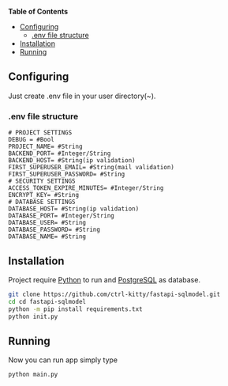**Table of Contents**

  * [Configuring](#configuring)
    + [.env file structure](#env-file-structure)
  * [Installation](#installation)
  * [Running](#running)


<!-- TOC --><a name="configuring"></a>
## Configuring
Just create .env file in your user directory(~).
<!-- TOC --><a name="env-file-structure"></a>
### .env file structure

````
# PROJECT SETTINGS
DEBUG = #Bool
PROJECT_NAME= #String
BACKEND_PORT= #Integer/String
BACKEND_HOST= #String(ip validation)
FIRST_SUPERUSER_EMAIL= #String(mail validation)
FIRST_SUPERUSER_PASSWORD= #String
# SECURITY SETTINGS
ACCESS_TOKEN_EXPIRE_MINUTES= #Integer/String
ENCRYPT_KEY= #String
# DATABASE SETTINGS
DATABASE_HOST= #String(ip validation)
DATABASE_PORT= #Integer/String
DATABASE_USER= #String
DATABASE_PASSWORD= #String
DATABASE_NAME= #String
````

<!-- TOC --><a name="installation"></a>
## Installation

Project require [Python] to run and [PostgreSQL] as database.

```sh
git clone https://github.com/ctrl-kitty/fastapi-sqlmodel.git
cd cd fastapi-sqlmodel
python -m pip install requirements.txt
python init.py
```

<!-- TOC --><a name="running"></a>
## Running

Now you can run app simply type
```commandline
python main.py
```

[Python]: <https://www.python.org/>
[PostgreSQL]: <https://www.postgresql.org/>